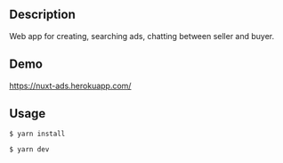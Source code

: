 ## Description
Web app for creating, searching ads, chatting between seller and buyer.

## Demo
https://nuxt-ads.herokuapp.com/

## Usage
```
$ yarn install
```
```
$ yarn dev
```
